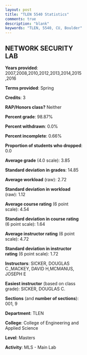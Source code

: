 ```yaml
---
layout: post
title: "TLEN 5540 Statistics"
comments: true
description: "blank"
keywords: "TLEN, 5540, CU, Boulder"
--- 
```

<head>
<script src="https://ajax.googleapis.com/ajax/libs/jquery/2.1.3/jquery.min.js"></script>
<script src="https://dl.dropboxusercontent.com/s/pc42nxpaw1ea4o9/highcharts.js?dl=0"></script>
<!-- <script src="../assets/js/highcharts.js"></script> -->
<style type="text/css">@font-face {
	font-family: "Bebas Neue";
	src: url(https://www.filehosting.org/file/details/544349/BebasNeue%20Regular.otf) format("opentype");
	}
	h1.Bebas { 
		font-family: "Bebas Neue", Verdana, Tahoma;
	}
</style>
</head>
<body>
	<div id="container" style="float: right; width: 45%; height: 88%; margin-left: 2.5%; margin-right: 2.5%;"></div>
	<script language="JavaScript">
		$(document).ready(function() {
		var chart = {type: 'column'};
		var title = {text: 'Grade Distribution'};
		var xAxis = {categories: ['A','B','C','D','F'],crosshair: true};
		var yAxis = {min: 0,title: {text: 'Percentage'}};
		var tooltip = {headerFormat: '<center><b><span style="font-size:20px">{point.key}</span></b></center>',
		               pointFormat: '<td style="padding:0"><b>{point.y:.1f}%</b></td>',
		               footerFormat: '</table>',shared: true,useHTML: true};
		var plotOptions = {column: {pointPadding: 0.0,borderWidth: 0}};  
		var credits = {enabled: false};var series= [{name: 'Percent',data: [89.47,9.94,0.0,0.58,0.0,]}];
		var json = {};
		json.chart = chart;
		json.title = title;
		json.tooltip = tooltip;
		json.xAxis = xAxis;
		json.yAxis = yAxis;  
		json.series = series;
		json.plotOptions = plotOptions;  
		json.credits = credits;
		$('#container').highcharts(json);
	});
	</script>
</body>
			   
## NETWORK SECURITY LAB

**Years provided**: 2007,2008,2010,2012,2013,2014,2015,2016

**Terms provided**: Spring

**Credits**: 3

**RAP/Honors class?** Neither

**Percent grade**: 98.87%

**Percent withdrawn**: 0.0%

**Percent incomplete**: 0.66%

**Proportion of students who dropped**: 0.0

**Average grade** (4.0 scale): 3.85

**Standard deviation in grades**: 14.85

**Average workload** (raw): 2.72

**Standard deviation in workload** (raw): 1.12

**Average course rating** (6 point scale): 4.54

**Standard deviation in course rating** (6 point scale): 1.64

**Average instructor rating** (6 point scale): 4.72

**Standard deviation in instructor rating** (6 point scale): 1.72

**Instructors**: SICKER, DOUGLAS C.,MACKEY, DAVID H,MCMANUS, JOSEPH E

**Easiest instructor** (based on class grade): SICKER, DOUGLAS C.

**Sections** (and **number of sections**): 001, 9

**Department**: TLEN

**College**: College of Engineering and Applied Science

**Level**: Masters

**Activity**: MLS - Main Lab
